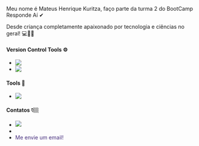 Meu nome é Mateus Henrique Kuritza, faço parte da turma 2 do BootCamp Responde Aí ✔

Desde criança completamente apaixonado por tecnologia e ciências no geral! :computer::mag_right::grey_question:

#### **Version Control Tools** :gear:

- <img src="https://camo.githubusercontent.com/3ea1c940cc08da19f16d17ca0c4704397dac1f12a1bb73f1174ae504c3e80a85/68747470733a2f2f696d672e736869656c64732e696f2f62616467652f2d4769742d3333333333333f7374796c653d666c6174266c6f676f3d676974" align=left>

- <img src="https://camo.githubusercontent.com/544426317a6c6226b7f6b3367232378ea367aa5001a41da4f302a77f9959909f/68747470733a2f2f696d672e736869656c64732e696f2f62616467652f2d4769744875622d3333333333333f7374796c653d666c6174266c6f676f3d676974687562" align=left>

#### **Tools** 🔧

- <img src="https://camo.githubusercontent.com/194ae9b0be9bfd4caedab16de320d3987f4c144112461590a206262d21eb769b/68747470733a2f2f696d672e736869656c64732e696f2f62616467652f2d56697375616c25323053747564696f253230436f64652d3333333333333f7374796c653d666c6174266c6f676f3d76697375616c2d73747564696f2d636f6465266c6f676f436f6c6f723d303037414343" align=left>

#### **Contatos 👇🏼**

* <a href="https://www.linkedin.com/in/mateus-henrique-kuritza-10759b168/"><img src="https://camo.githubusercontent.com/a277ff22fcbd2e39ea72487ebae7b5f7de51a4985986c1f5bcd9d0dc4547136b/68747470733a2f2f696d672e736869656c64732e696f2f62616467652f2d4c696e6b6564496e2d626c75653f7374796c653d666c61742d737175617265266c6f676f3d4c696e6b6564696e266c6f676f436f6c6f723d7768697465266c696e6b3d68747470733a2f2f7777772e6c696e6b6564696e2e636f6d2f696e2f68616d616e64612d6b756e747a2d3161303836363136312f"></a>
* <a href="https://www.instagram.com/mateuskuritza/"><img src="https://lh3.googleusercontent.com/proxy/fsf257_VDm0hugTi5htbotX52-vKk6vqeBhJduMURtktBw7XWJg3xuurSASmjG85F25Bj299bce487qt2fCkEvkPzOSoNSatvCUJVgi4h62lOjyK-lMBROVPNBLz6Nw7PsGDmE7G0f5if1ljbzHTFkPOTL8R4Fvys9rrQRM7ZWpVUg" style="width: 10px;" ></a>
* <a href="mailto:mateuskuritza@gmail.com?subject=Hello" style="text-decoration:none;  color: #472F7E;">Me envie um email!</a>

